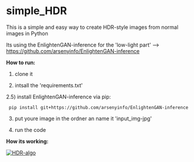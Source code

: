 # simple_HDR
This is a simple and easy way to create HDR-style images from normal images in Python

Its using the EnlightenGAN-inference for the 'low-light part'
--> https://github.com/arsenyinfo/EnlightenGAN-inference

**How to run:**
1) clone it

2) intsall the 'requirements.txt'

 2.5) install EnlightenGAN-inference via pip:
```
 pip install git+https://github.com/arsenyinfo/EnlightenGAN-inference
```
3) put youre image in the ordner an name it 'input_img-jpg'

4) run the code

**How its working:**

<a href="https://ibb.co/b74hyy0"><img src="https://i.ibb.co/pnHDss7/HDR-algo.png" alt="HDR-algo" border="0" /></a>

